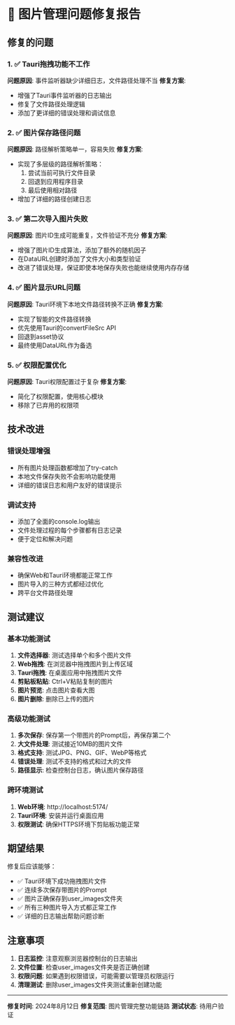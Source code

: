 # 🔧 图片管理问题修复报告

## 修复的问题

### 1. ✅ Tauri拖拽功能不工作
**问题原因**: 事件监听器缺少详细日志，文件路径处理不当
**修复方案**:
- 增强了Tauri事件监听器的日志输出
- 修复了文件路径处理逻辑
- 添加了更详细的错误处理和调试信息

### 2. ✅ 图片保存路径问题
**问题原因**: 路径解析策略单一，容易失败
**修复方案**:
- 实现了多层级的路径解析策略：
  1. 尝试当前可执行文件目录
  2. 回退到应用程序目录
  3. 最后使用相对路径
- 增加了详细的路径创建日志

### 3. ✅ 第二次导入图片失败
**问题原因**: 图片ID生成可能重复，文件验证不充分
**修复方案**:
- 增强了图片ID生成算法，添加了额外的随机因子
- 在DataURL创建时添加了文件大小和类型验证
- 改进了错误处理，保证即使本地保存失败也能继续使用内存存储

### 4. ✅ 图片显示URL问题
**问题原因**: Tauri环境下本地文件路径转换不正确
**修复方案**:
- 实现了智能的文件路径转换
- 优先使用Tauri的convertFileSrc API
- 回退到asset协议
- 最终使用DataURL作为备选

### 5. ✅ 权限配置优化
**问题原因**: Tauri权限配置过于复杂
**修复方案**:
- 简化了权限配置，使用核心模块
- 移除了已弃用的权限项

## 技术改进

### 错误处理增强
- 所有图片处理函数都增加了try-catch
- 本地文件保存失败不会影响功能使用
- 详细的错误日志和用户友好的错误提示

### 调试支持
- 添加了全面的console.log输出
- 文件处理过程的每个步骤都有日志记录
- 便于定位和解决问题

### 兼容性改进
- 确保Web和Tauri环境都能正常工作
- 图片导入的三种方式都经过优化
- 跨平台文件路径处理

## 测试建议

### 基本功能测试
1. **文件选择器**: 测试选择单个和多个图片文件
2. **Web拖拽**: 在浏览器中拖拽图片到上传区域
3. **Tauri拖拽**: 在桌面应用中拖拽图片文件
4. **剪贴板粘贴**: Ctrl+V粘贴复制的图片
5. **图片预览**: 点击图片查看大图
6. **图片删除**: 删除已上传的图片

### 高级功能测试
1. **多次保存**: 保存第一个带图片的Prompt后，再保存第二个
2. **大文件处理**: 测试接近10MB的图片文件
3. **格式支持**: 测试JPG、PNG、GIF、WebP等格式
4. **错误处理**: 测试不支持的格式和过大的文件
5. **路径显示**: 检查控制台日志，确认图片保存路径

### 跨环境测试
1. **Web环境**: http://localhost:5174/
2. **Tauri环境**: 安装并运行桌面应用
3. **权限测试**: 确保HTTPS环境下剪贴板功能正常

## 期望结果

修复后应该能够：
- ✅ Tauri环境下成功拖拽图片文件
- ✅ 连续多次保存带图片的Prompt
- ✅ 图片正确保存到user_images文件夹
- ✅ 所有三种图片导入方式都正常工作
- ✅ 详细的日志输出帮助问题诊断

## 注意事项

1. **日志监控**: 注意观察浏览器控制台的日志输出
2. **文件位置**: 检查user_images文件夹是否正确创建
3. **权限问题**: 如果遇到权限错误，可能需要以管理员权限运行
4. **清理测试**: 删除user_images文件夹测试重新创建功能

---

**修复时间**: 2024年8月12日
**修复范围**: 图片管理完整功能链路
**测试状态**: 待用户验证

